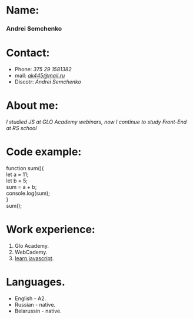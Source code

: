 # Name:  
### Andrei Semchenko  
# Contact:  
* Phone: *375 29 1581382*
* mail: *ak445@mail.ru*
* Discotr: *Andrei Semchenko*
# About me:  
*I studied JS at GLO Academy webinars, now I continue to study Front-End at RS 
school*  
# Code example:  
function sum(){  
let a = 11;  
let b = 5;  
 sum = a + b;  
 console.log(sum);  
}  
sum();  
# Work experience:  
1. Glo Academy.  
2. WebCademy.  
3. [learn.javascript](https://learn.javascript.ru).  
# Languages.  
* English - A2.  
* Russian - native.  
* Belarussin - native.  
